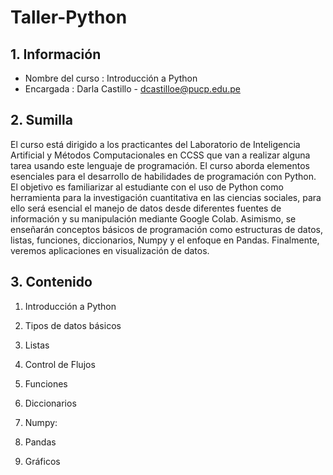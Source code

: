 # Taller-Python
## 1. Información
- Nombre del curso : Introducción a Python
- Encargada :  Darla Castillo - dcastilloe@pucp.edu.pe

## 2. Sumilla
El curso está dirigido a los practicantes del Laboratorio de Inteligencia Artificial y Métodos Computacionales en CCSS que van a realizar alguna tarea usando este lenguaje de programación. El curso aborda elementos esenciales para el desarrollo de habilidades de programación con Python. El objetivo es familiarizar al estudiante con el uso de Python como herramienta para la investigación cuantitativa en las ciencias sociales, para ello será esencial el manejo de datos desde diferentes fuentes de información y su manipulación mediante Google Colab. Asimismo, se enseñarán conceptos básicos de programación como estructuras de datos, listas, funciones, diccionarios, Numpy y el enfoque en Pandas. Finalmente, veremos aplicaciones en visualización de datos.

## 3. Contenido 
1.  Introducción a Python 
2. Tipos de datos básicos
3.  Listas

4. Control de Flujos
5. Funciones
6. Diccionarios

7. Numpy:

8. Pandas


9. Gráficos 



